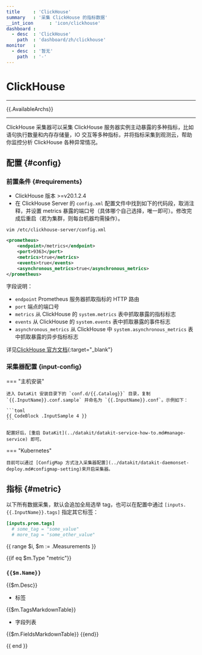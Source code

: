 ```yaml
---
title     : 'ClickHouse'
summary   : '采集 ClickHouse 的指标数据'
__int_icon      : 'icon/clickhouse'
dashboard :
  - desc  : 'ClickHouse'
    path  : 'dashboard/zh/clickhouse'
monitor   :
  - desc  : '暂无'
    path  : '-'
---
```


<!-- markdownlint-disable MD025 -->
# ClickHouse
<!-- markdownlint-enable -->
---

{{.AvailableArchs}}

---

ClickHouse 采集器可以采集 ClickHouse 服务器实例主动暴露的多种指标，比如语句执行数量和内存存储量，IO 交互等多种指标，并将指标采集到观测云，帮助你监控分析 ClickHouse 各种异常情况。

## 配置 {#config}

### 前置条件 {#requirements}

- ClickHouse 版本 >=v20.1.2.4
- 在 ClickHouse Server 的 `config.xml` 配置文件中找到如下的代码段，取消注释，并设置 metrics 暴露的端口号（具体哪个自己选择，唯一即可）。修改完成后重启（若为集群，则每台机器均需操作）。

```shell
vim /etc/clickhouse-server/config.xml
```

```xml
<prometheus>
    <endpoint>/metrics</endpoint>
    <port>9363</port>
    <metrics>true</metrics>
    <events>true</events>
    <asynchronous_metrics>true</asynchronous_metrics>
</prometheus>
```

字段说明：

- `endpoint` Prometheus 服务器抓取指标的 HTTP 路由
- `port` 端点的端口号
- `metrics` 从 ClickHouse 的 `system.metrics` 表中抓取暴露的指标标志
- `events` 从 ClickHouse 的 `system.events` 表中抓取暴露的事件标志
- `asynchronous_metrics` 从 ClickHouse 中 `system.asynchronous_metrics` 表中抓取暴露的异步指标标志

详见[ClickHouse 官方文档](https://ClickHouse.com/docs/en/operations/server-configuration-parameters/settings/#server_configuration_parameters-prometheus){:target="_blank"}

### 采集器配置 {input-config}

<!-- markdownlint-disable MD046 -->
=== "主机安装"

    进入 DataKit 安装目录下的 `conf.d/{{.Catalog}}` 目录，复制 `{{.InputName}}.conf.sample` 并命名为 `{{.InputName}}.conf`。示例如下：
    
    ```toml
    {{ CodeBlock .InputSample 4 }}
    ```

    配置好后，[重启 DataKit](../datakit/datakit-service-how-to.md#manage-service) 即可。

=== "Kubernetes"

    目前可以通过 [ConfigMap 方式注入采集器配置](../datakit/datakit-daemonset-deploy.md#configmap-setting)来开启采集器。
<!-- markdownlint-enable -->

## 指标 {#metric}

以下所有数据采集，默认会追加全局选举 tag，也可以在配置中通过 `[inputs.{{.InputName}}.tags]` 指定其它标签：

``` toml
[inputs.prom.tags]
  # some_tag = "some_value"
  # more_tag = "some_other_value"
```

{{ range $i, $m := .Measurements }}

{{if eq $m.Type "metric"}}

### `{{$m.Name}}`

{{$m.Desc}}

- 标签

{{$m.TagsMarkdownTable}}

- 字段列表

{{$m.FieldsMarkdownTable}}
{{end}}

{{ end }}
